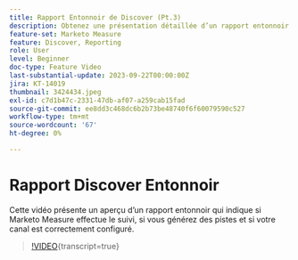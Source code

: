 ```yaml
---
title: Rapport Entonnoir de Discover (Pt.3)
description: Obtenez une présentation détaillée d’un rapport entonnoir qui vous indique si Marketo Measure effectue le suivi, si vous générez des pistes et si votre canal est correctement configuré.
feature-set: Marketo Measure
feature: Discover, Reporting
role: User
level: Beginner
doc-type: Feature Video
last-substantial-update: 2023-09-22T00:00:00Z
jira: KT-14019
thumbnail: 3424434.jpeg
exl-id: c7d1b47c-2331-47db-af07-a259cab15fad
source-git-commit: ee8dd3c468dc6b2b73be48740f6f60079590c527
workflow-type: tm+mt
source-wordcount: '67'
ht-degree: 0%

---
```


# Rapport Discover Entonnoir

Cette vidéo présente un aperçu d’un rapport entonnoir qui indique si Marketo Measure effectue le suivi, si vous générez des pistes et si votre canal est correctement configuré.

>[!VIDEO](https://video.tv.adobe.com/v/3424434/?learn=on){transcript=true}
